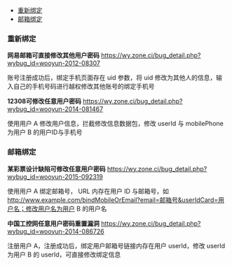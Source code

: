 - [重新绑定](#重新绑定)
- [邮箱绑定](#邮箱绑定)

### 重新绑定

**网易邮箱可直接修改其他用户密码** https://wy.zone.ci/bug_detail.php?wybug_id=wooyun-2012-08307

账号注册成功后，绑定手机页面存在 uid 参数，将 uid 修改为其他人的信息，输入自己的手机号码进行越权修改其他账号的绑定手机号

**12308可修改任意用户密码** https://wy.zone.ci/bug_detail.php?wybug_id=wooyun-2014-081467

使用用户 A 修改用户信息，拦截修改信息数据包，修改 userId 与 mobilePhone 为用户 B 的用户ID与手机号

### 邮箱绑定

**某彩票设计缺陷可修改任意用户密码** https://wy.zone.ci/bug_detail.php?wybug_id=wooyun-2015-092319

使用用户 A 绑定邮箱号， URL 内存在用户 ID 与邮箱号，如 http://www.example.com/bindMobileOrEmail?email=邮箱号&userIdCard=用户名；修改用户名为用户 B 的用户名

**中国工控网任意用户密码重置漏洞** https://wy.zone.ci/bug_detail.php?wybug_id=wooyun-2014-086726

注册用户 A，注册成功后，绑定用户邮箱号链接内存在用户 userId，修改 userId 为用户 B 的 userId，可直接修改绑定信息